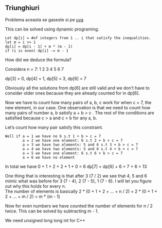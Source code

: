 ## Triunghiuri

Problema aceasta se gaseste si pe [uva](https://www.google.ro/url?sa=t&rct=j&q=&esrc=s&source=web&cd=1&cad=rja&uact=8&ved=0ahUKEwionsba1JfTAhXCbxQKHbw-ARgQFggaMAA&url=https%3A%2F%2Fuva.onlinejudge.org%2Findex.php%3Foption%3Donlinejudge%26page%3Dshow_problem%26problem%3D2549&usg=AFQjCNHlqtQ1PfatA0CP2qwGIxSskDISVg&sig2=zPXeUhGxXW5V19WKQ8vQ1A)

This can be solved using dynamic programing.
```
Let dp[i] = #of integers from 1 .. i that satisfy the inequalities.
let m = i >> 1
dp[i] = dp[i - 1] + m * (m - 1)
if (i is even) dp[i] -= m - 1
```

How did we deduce the formula?

Considera n = 7: 1 2 3 4 5 6 7 

dp[3] = 0, dp[4] = 1, dp[5] = 3, dp[6] = 7

Obviously all the solutions from dp[6] are still valid and we don’t have to consider older ones because they are already counted for in dp[6].  

Now we have to count how many pairs of a, b, c work for when c = 7, the new element, in our case.  One observation is that we need to count how many pairs of number a, b satisfy a + b > c . The rest of the conditions are satisfied because c > a and c > b for any a, b.

Let’s count how many pair satisfy this constraint. 
```
Well if a = 1 we have no b s.t 1 + b > c = 7
        a = 2 we have one element: 6 s.t 2 + b > c = 7
        a = 3 we have two elements: 5 and 6 s.t 3 + b > c = 7
        a = 4 we have two elements: 5 and 6 s.t 4 + b > c = 7
        a = 5 we have one element: 6 s.t 6 + b > c = 7
        a = 6 we have no element 
```

In total we have 0 + 1 + 2 + 2 + 1 + 0 = 6
dp[7] = dp[6] + 6 = 7 + 6 = 13

One thing that is interesting is that after 3 (7 / 2) we see that 4, 5 and 6 mimic what was before for 3 (7 - 4), 2 (7 - 5), 1 (7 - 6). I will let you figure out why this holds for every n.  
The number of elements is basically 2 * (0 + 1 + 2 + … + n / 2) = 2 * (0 + 1 + 2 + … + m / 2) = m * (m - 1)

Now for even numbers we have counted the number of elements for n / 2 twice. This can be solved by subtracting m - 1.  
  


We need unsigned long long int for C++ 

